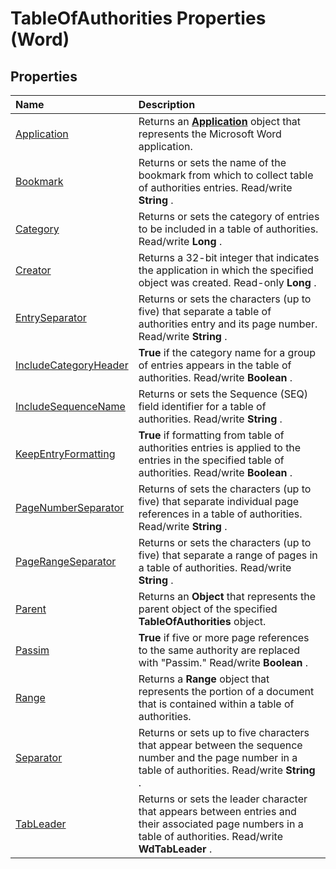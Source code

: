 
# TableOfAuthorities Properties (Word)

## Properties



|**Name**|**Description**|
|:-----|:-----|
|[Application](5409d456-6902-8cbd-e519-5461fd29fa03.md)|Returns an  **[Application](d1cf6f8f-4e88-bf01-93b4-90a83f79cb44.md)** object that represents the Microsoft Word application.|
|[Bookmark](72cc5292-882c-df16-1b3e-9ed182be7ce7.md)|Returns or sets the name of the bookmark from which to collect table of authorities entries. Read/write  **String** .|
|[Category](29ca2198-c539-e26b-cd63-6fd5e1733e80.md)|Returns or sets the category of entries to be included in a table of authorities. Read/write  **Long** .|
|[Creator](22eda540-1af4-af1e-ef99-db471774f383.md)|Returns a 32-bit integer that indicates the application in which the specified object was created. Read-only  **Long** .|
|[EntrySeparator](d063aabf-d50e-d66b-4450-5c589d79d3be.md)|Returns or sets the characters (up to five) that separate a table of authorities entry and its page number. Read/write  **String** .|
|[IncludeCategoryHeader](63118a82-28ac-f5c9-790d-0a8ea4926858.md)| **True** if the category name for a group of entries appears in the table of authorities. Read/write **Boolean** .|
|[IncludeSequenceName](15f3801c-4d79-c01f-4a67-5b09e1f14577.md)|Returns or sets the Sequence (SEQ) field identifier for a table of authorities. Read/write  **String** .|
|[KeepEntryFormatting](f8fcf3c1-0a72-071f-ee2c-341a78a43d36.md)| **True** if formatting from table of authorities entries is applied to the entries in the specified table of authorities. Read/write **Boolean** .|
|[PageNumberSeparator](dad85c42-e819-1067-552e-e4387f344570.md)|Returns of sets the characters (up to five) that separate individual page references in a table of authorities. Read/write  **String** .|
|[PageRangeSeparator](f2b2c68f-15b2-5eb1-1af2-981920f18cc7.md)|Returns or sets the characters (up to five) that separate a range of pages in a table of authorities. Read/write  **String** .|
|[Parent](489c9aff-7bab-c88c-f3f0-7dee2a29b9a5.md)|Returns an  **Object** that represents the parent object of the specified **TableOfAuthorities** object.|
|[Passim](5df50485-69c7-ff9e-710c-7cdfdaaaeada.md)| **True** if five or more page references to the same authority are replaced with "Passim." Read/write **Boolean** .|
|[Range](0de54a1a-e5fa-8fb8-6bc8-c6c0129006cc.md)|Returns a  **Range** object that represents the portion of a document that is contained within a table of authorities.|
|[Separator](4da467e9-77df-c656-ed37-f3388ba92b7c.md)|Returns or sets up to five characters that appear between the sequence number and the page number in a table of authorities. Read/write  **String** .|
|[TabLeader](b437456d-30a2-8e47-2527-dab0b6a43755.md)|Returns or sets the leader character that appears between entries and their associated page numbers in a table of authorities. Read/write  **WdTabLeader** .|

